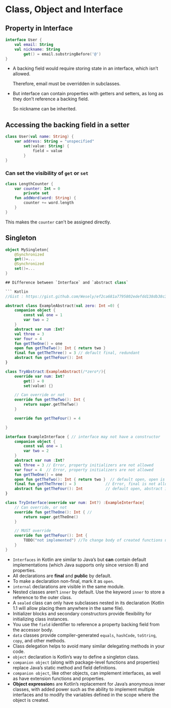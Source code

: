 # Class, Object and Interface

## Property in Interface

``` Kotlin
interface User {
    val email: String
    val nickname: String
        get() = email.substringBefore('@')
}
```

- A backing field would require storing state in an interface, which isn’t allowed.

    Therefore, email must be overridden in subclasses.

- But interface can contain properties with getters and setters, as long as they don’t reference a backing field.

    So nickname can be inherited.

## Accessing the backing field in a setter

``` Kotlin
class User(val name: String) {
    var address: String = "unspecified"
        set(value: String) {
            field = value
        }
}
```

### Can set the visibility of `get` or `set`

```Kotlin
class LengthCounter {
    var counter: Int = 0
        private set
    fun addWord(word: String) {
        counter += word.length
    }
}
```

This makes the `counter` can't be assigned directly.

## Singleton

``` Kotlin
object MySingleton{
    @Synchronized
    get()=...
    @Synchronized
    set()=...
}

## Difference between `Interface` and `abstract class`

``` Kotlin
//Gist : https://gist.github.com/Wesely/ef2ca681a7795802edefdd138db38c3c

abstract class ExampleAbstract(val zero: Int =0) {
    companion object {
        const val one = 1
        var two = 2
    }
    abstract var num :Int?
    val three = 3
    var four = 4
    fun getTheOne() = one
    open fun getTheTwo(): Int { return two }
    final fun getTheThree() = 3 // default final, redundant
    abstract fun getTheFour(): Int
}

class TryAbstract:ExampleAbstract(/*zero*/){
    override var num: Int?
        get() = 0
        set(value) {}

    // Can override or not
    override fun getTheTwo(): Int {
        return super.getTheTwo()
    }

    override fun getTheFour() = 4

}

interface ExampleInterface { // interface may not have a constructor
    companion object {
        const val one = 1
        var two = 2
    }
    abstract var num :Int?
    val three = 3 // Error, property initializers are not allowed
    var four = 4  // Error, property initializers are not allowed
    fun getTheOne() = one
    open fun getTheTwo(): Int { return two }  // default open, open is redundant
    final fun getTheThree() = 3             // Error, final is not allowed in interface
    abstract fun getTheFour(): Int          // default open, abstract is redundant
}

class TryInterface(override var num: Int?) :ExampleInterface{
    // Can override, or not
    override fun getTheOne(): Int { //
        return super.getTheOne()
    }

    // MUST override
    override fun getTheFour(): Int {
        TODO("not implemented") //To change body of created functions use File | Settings | File Templates.
    }
}
```

- `Interfaces` in Kotlin are similar to Java’s but **can** contain default implementations (which Java supports only since version 8) and properties.
- All declarations are **final** and **public** by default.
- To make a declaration non-final, mark it as `open`.
- `internal` declarations are visible in the same module.
- Nested classes aren’t `inner` by default. Use the keyword `inner` to store a reference to the outer class.
- A `sealed` class can only have subclasses nested in its declaration (Kotlin 1.1 will allow placing them anywhere in the same file).
- Initializer blocks and secondary constructors provide flexibility for initializing class instances.
- You use the `field` identifier to reference a property backing field from the accessor body.
- `data` classes provide compiler-generated `equals`, `hashCode`, `toString`, `copy`, and other methods.
- Class delegation helps to avoid many similar delegating methods in your code.
- `object` declaration is Kotlin’s way to define a singleton class.
- `companion object` (along with package-level functions and properties) replace Java’s static method and field definitions.
- `companion object`, like other objects, can implement interfaces, as well as have extension functions and properties.
- **Object expression**s are Kotlin’s replacement for Java’s anonymous inner classes, with added power such as the ability to implement multiple interfaces and to modify the variables defined in the scope where the object is created.
